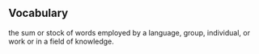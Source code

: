 ## Vocabulary

the sum or stock of words employed by a language, group, individual, or work or in a field of knowledge.

